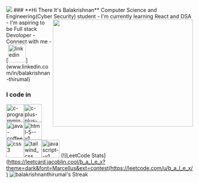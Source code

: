 <img src="https://external-content.duckduckgo.com/iu/?u=https%3A%2F%2Fraw.githubusercontent.com%2FPolarBearGG%2FPolarBearGG%2Fmaster%2Fweb-developer.gif&f=1&nofb=1&ipt=1a4e918d94661b1070dff38725a65271012ce16fcc6f026280ed23da7057be38&ipo=images">
### **Hi There  It's Balakrishnan**
Computer Science and Engineering(Cyber Security) student
<img align="right" width="378" height="290" src="https://external-content.duckduckgo.com/iu/?u=https%3A%2F%2Fglobaleducation.s3.ap-south-1.amazonaws.com%2Fglobaledu%2Fgif%2Ffront-end-development.gif&f=1&nofb=1&ipt=b4da1d6648d8db2dba5b575a1fe67342999c69e9ea46f7be2db9e2b9b6d54e03&ipo=images">
- I'm currently learning React and DSA
- I'm aspiring to be Full stack Devoloper
- Connect with me
- <br/> [<img width="48" height="48" src="https://img.icons8.com/color/48/linkedin.png" alt="linkedin"/>](www.linkedin.com/in/balakrishnan-thirumal)

  ### I code in
  <img width="48" height="48" src="https://img.icons8.com/color/48/c-programming.png" alt="c-programming"/><img width="48" height="48" src="https://img.icons8.com/color/48/c-plus-plus-logo.png" alt="c-plus-plus-logo"/><img width="48" height="48" src="https://img.icons8.com/color/48/java-coffee-cup-logo--v1.png" alt="java-coffee-cup-logo--v1"/><img width="48" height="48" src="https://img.icons8.com/color/48/html-5--v1.png" alt="html-5--v1"/><img width="48" height="48" src="https://img.icons8.com/color/48/css3.png" alt="css3"/><img width="48" height="48" src="https://img.icons8.com/fluency/48/tailwind_css.png" alt="tailwind_css"/><img width="48" height="48" src="https://img.icons8.com/color/48/javascript--v1.png" alt="javascript--v1"/>
(![LeetCode Stats](https://leetcard.jacoblin.cool/b_a_l_e_x?theme=dark&font=Marcellus&ext=contest(https://leetcode.com/u/b_a_l_e_x/)
![balakrishnanthirumal's Streak](https://github-readme-streak-stats.herokuapp.com/?user=balakrishnanthirumal&theme=vue-dark&hide_border=true)
